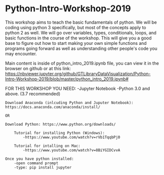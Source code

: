 # Python-Intro-Workshop-2019

This workshop aims to teach the basic fundamentals of python. We will be coding using python 3 specifically, but most of the concepts apply to python 2 as well. We will go over variables, types, conditionals, loops, and basic functions in the course of the workshop. This will give you a good base to figure out how to start making your own simple functions and programs going forward as well as understanding other people's code you may encounter. 


Main content is inside of python_intro_2019.ipynb file, you can view it in the browser on github or at this link:
https://nbviewer.jupyter.org/github/GTLibraryDataVisualization/Python-Intro-Workshop-2019/blob/master/python_intro_2019.ipynb#

FOR THIS WORKSHOP YOU NEED:
    -Jupyter Notebook
    -Python 3.0 and above. (3.7 recommended)

    Download Anaconda (inlcuding Python and Juputer Notebook): https://docs.anaconda.com/anaconda/install/
    
    OR
    
    Download Python: https://www.python.org/downloads/ 
    
        Tutorial for installing Python (Windows):
            -https://www.youtube.com/watch?v=rVb1TqqbPj0

        Tutorial for intalling on Mac:
            -https://www.youtube.com/watch?v=8BiYGIDCvvA

    Once you have python installed:
        -open command prompt
        -type: pip install jupyter 
   

